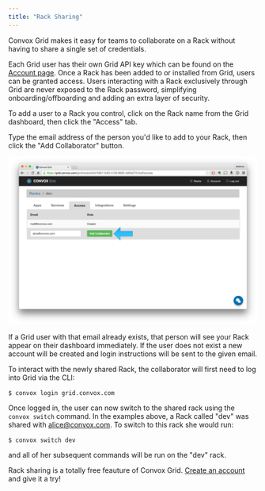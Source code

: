 ```yaml
---
title: "Rack Sharing"
---
```


Convox Grid makes it easy for teams to collaborate on a Rack without having to share a single set of credentials.

Each Grid user has their own Grid API key which can be found on the [Account page](https://grid.convox.com/grid/user/profile). Once a Rack has been added to or installed from Grid, users can be granted access. Users interacting with a Rack exclusively through Grid are never exposed to the Rack password, simplifying onboarding/offboarding and adding an extra layer of security.

To add a user to a Rack you control, click on the Rack name from the Grid dashboard, then click the "Access" tab.

Type the email address of the person you'd like to add to your Rack, then click the "Add Collaborator" button.

![access tab](/assets/images/docs/rack-sharing/rack-access.png)

If a Grid user with that email already exists, that person will see your Rack appear on their dashboard immediately. If the user does not exist a new account will be created and login instructions will be sent to the given email.

To interact with the newly shared Rack, the collaborator will first need to log into Grid via the CLI:

    $ convox login grid.convox.com

Once logged in, the user can now switch to the shared rack using the `convox switch` command. In the examples above, a Rack called "dev" was shared with alice@convox.com. To switch to this rack she would run:

    $ convox switch dev

and all of her subsequent commands will be run on the "dev" rack.

Rack sharing is a totally free feauture of Convox Grid. [Create an account](https://grid.convox.com/grid/signup) and give it a try!
